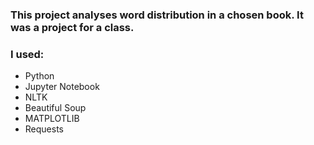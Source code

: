 ### This project analyses word distribution in a chosen book. It was a project for a class.
### I used:
* Python
* Jupyter Notebook
* NLTK
* Beautiful Soup
* MATPLOTLIB
* Requests
